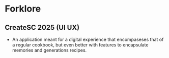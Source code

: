 # Forklore

## CreateSC 2025 (UI UX)

- An application meant for a digital experience that encompaseses that of a regular cookbook, but even better with features to encapsulate memories and generations recipes.
